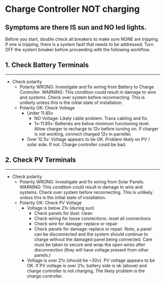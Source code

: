 Charge Controller NOT charging
===========================================================================

## Symptoms are there IS sun and NO led lights.

Before you start, double check all breakers to make sure NONE are tripping. If one is tripping, there is a system fault that needs to be addressed. Turn OFF the system breaker before proceeding with the following workflow.


##  1. Check Battery Terminals
--------------------

* Check polarity
  - Polarity WRONG: Investigate and fix wiring from Battery to Charge Controller. WARNING: This condition could result in damage to wire and systems. Check over system before reconnecting. This is unlikely unless this is the initial state of installation.
  - Polarity OK: Check Voltage
    - Under 11.85v
      - NO Voltage: Likely cable problem. Trace cabling and fix.
      - 1v-11.85v: Batteries are below minimum functioning level. Allow charger to recharge to 12v before turning on. If charger is not working, connect charged 12v in parrellel.
    - Over 12.5v: Voltage appears to be OK. Problem likely on PV / solar side. If not. Charge controller could be bad.

## 2. Check PV Terminals
---------------

* Check polarity
  - Polarity WRONG: Investigate and fix wiring from Solar Panels. WARNING: This condition could result in damage to wire and systems. Check over system before reconnecting. This is unlikely unless this is the initial state of installation.
  - Polarity OK: Check PV Voltage
    - Voltage is below 21v (during sun)
      - Check panels for dust: clean
      - Check wiring for loose connections: reset all connections
      - Check wire for damage: replace or repair
      - Check panels for damage: replace or repair. Note, a panel can be disconnected and the system should continue to charge without the damaged panel being connected. Care must be taken to secure and wrap the open wires after disconnection (they will have voltage present from other panels.)
    - Voltage is over 21v (should be ~30v). PV voltage appears to be OK. If PV voltage is over 21v, battery side is ok (above) and charge controller is not charging, The likely problem is the charge controller.